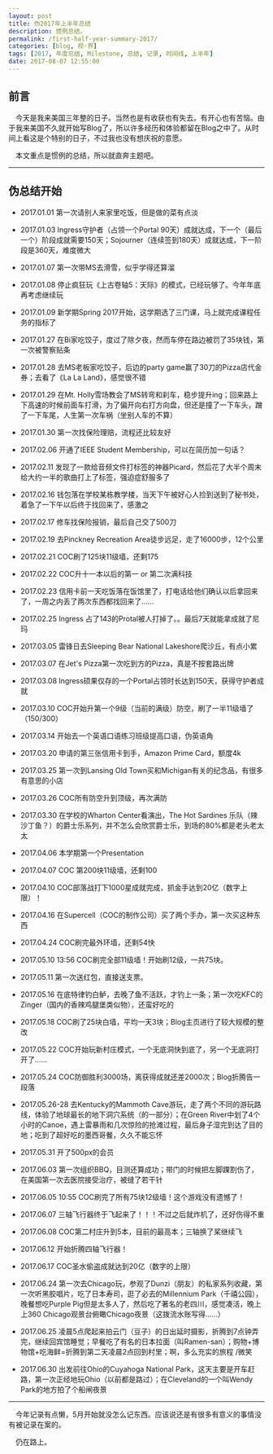 ```yaml
---
layout: post
title: 伪2017年上半年总结
description: 惯例总结。
permalink: /first-half-year-summary-2017/
categories: [blog, 视·界]
tags: [2017, 年度总结, Milestone, 总结, 记录, 时间线, 上半年]
date: 2017-08-07 12:55:00
--- 
```


<!--「{{site.img-hosting}}/Pic4Post/」-->

## 前言

　今天是我来美国三年整的日子。当然也是有收获也有失去。有开心也有苦恼。由于我来美国不久就开始写Blog了，所以许多经历和体验都留在Blog之中了。从时间上看这是个特别的日子，不过我也没有想庆祝的意愿。

　本文重点是惯例的总结，所以就直奔主题吧。

------

## 伪总结开始

- 2017.01.01 第一次请别人来家里吃饭，但是做的菜有点淡

- 2017.01.03 Ingress守护者（占领一个Portal 90天）成就达成，下一个（最后一个）阶段成就需要150天；Sojourner（连续签到180天）成就达成，下一阶段是360天，难度微大

- 2017.01.07 第一次带MS去滑雪，似乎学得还算溜

- 2017.01.08 停止疯狂玩《上古卷轴5：天际》的模式，已经玩够了。今年年底再考虑继续玩

- 2017.01.09 新学期Spring 2017开始，这学期选了三门课，马上就完成课程任务的指标了

- 2017.01.27 在Bi家吃饺子，度过了除夕夜，然而车停在路边被罚了35块钱，第一次被警察贴条

- 2017.01.28 去MS老板家吃饺子，后边的party game赢了30刀的Pizza店代金券；去看了《La La Land》，感觉很不错

- 2017.01.29 在Mt. Holly雪场教会了MS转弯和刹车，稳步提升ing；回来路上下高速的时候前面车打滑，为了偏开向右打方向盘，但还是撞了一下车头，蹭了一下车尾，人生第一次车祸（坐别人车的不算）

- 2017.01.30 第一次找保险理赔，流程还比较友好

- 2017.02.06 开通了IEEE Student Membership，可以在简历加一句话？

- 2017.02.11 发现了一款给音频文件打标签的神器Picard，然后花了大半个周末给大约一半的歌曲打上了标签，强迫症舒服多了

- 2017.02.16 钱包落在学校某栋教学楼，当天下午被好心人捡到送到了秘书处，着急了一下午以后终于找回来了，感激之

- 2017.02.17 修车找保险报销，最后自己交了500刀

- 2017.02.19 去Pinckney Recreation Area徒步远足，走了16000步，12个公里

- 2017.02.21 COC刷了125块11级墙，还剩175

- 2017.02.22 COC升十一本以后的第一 or 第二次满科技

- 2017.02.23 信用卡前一天吃饭落在饭馆里了，打电话给他们确认以后拿回来了，一周之内丢了两次东西都找回来了……

- 2017.02.25 Ingress 占了143的Protal被人打掉了。。最后7天就能拿成就了尼玛

- 2017.03.05 雷锋日去Sleeping Bear National Lakeshore爬沙丘，有点小累

- 2017.03.07 在Jet's Pizza第一次吃到方的Pizza，真是不按套路出牌

- 2017.03.08 Ingress硕果仅存的一个Portal占领时长达到150天，获得守护者成就

- 2017.03.10 COC开始升第一个9级（当前的满级）防空，刷了一半11级墙了（150/300）

- 2017.03.14 开始去一个英语口语练习班级提高口语，伪英语角

- 2017.03.20 申请的第三张信用卡到手，Amazon Prime Card，额度4k

- 2017.03.25 第一次到Lansing Old Town买和Michigan有关的纪念品，有很多有意思的小店

- 2017.03.26 COC所有防空升到顶级，再次满防

- 2017.03.30 在学校的Wharton Center看演出，The Hot  Sardines 乐队（辣沙丁鱼？）的爵士乐系列，并不怎么会欣赏爵士乐，到场的80%都是老头老太太

- 2017.04.06 本学期第一个Presentation

- 2017.04.07 COC 第200块11级墙，还剩100

- 2017.04.10 COC部落战打下1000星成就完成，抓金手达到20亿（数字上限）！

- 2017.04.16 在Supercell（COC的制作公司）买了两个手办，第一次买这种东西

- 2017.04.24 COC刷完最外环墙，还剩54快

- 2017.05.10 13:56 COC刷完全部11级墙！开始刷12级，一共75块。

- 2017.05.11 第一次送红包，直接送支票。

- 2017.05.16 在底特律钓白鲈，去晚了鱼不活跃，才钓上一条；第一次吃KFC的Zinger（国内的香辣鸡腿堡类似物），还蛮好吃的

- 2017.05.18 COC刷了25块白墙，平均一天3块；Blog主页进行了较大规模的整改

- 2017.05.22 COC开始玩新村庄模式，一个无底洞快到底了，另一个无底洞打开了……

- 2017.05.24 COC防御胜利3000场，离获得成就还差2000次；Blog折腾告一段落

- 2017.05.26-28 去Kentucky的Mammoth Cave游玩，走了两个不同的游玩路线，体验了地球最长的地下洞穴系统（的一部分）；在Green River中划了4个小时的Canoe，遇上雷暴雨和几次惊险的抢滩过程，最后身子湿完到达了目的地；吃到了超好吃的墨西哥餐，久久不能忘怀

- 2017.05.31 开了500px的会员

- 2017.06.03 第一次组织BBQ，目测还算成功；带门的时候把左脚踝割伤了，在美国第一次去医院接受治疗，被缝了若干针

- 2017.06.05 10:55 COC刷完了所有75块12级墙！这个游戏没有遗憾了！

- 2017.06.07 三轴飞行器终于飞起来了！！！不过之后就炸机了，还好伤得不重

- 2017.06.08 COC第二村庄升到5本，目前的最高本；三轴换了桨继续飞

- 2017.06.12 开始折腾四轴飞行器！

- 2017.06.17 COC圣水偷盗成就达到20亿（数字的上限）

- 2017.06.24 第一次去Chicago玩，参观了Dunzi（朋友）的私家系列收藏，第一次听黑胶唱片，吃了日本寿司，逛了必去的Millennium Park（千禧公园），晚餐想吃Purple Pig但是太多人了，然后吃了著名的老四川，感觉凑活，晚上上360 Chicago观景台俯瞰Chicago夜景（这拨流水账写得……）

- 2017.06.25 凌晨5点爬起来拍云门（豆子）的日出延时摄影，折腾到7点钟弄完，继续回宾馆睡觉；早餐吃了有名的日本拉面（叫Ramen-san）；购物+博物馆+吃海鲜=折腾到第二天凌晨2点回到村里；啊，多么充实的旅程 /微笑

- 2017.06.30 出发前往Ohio的Cuyahoga National Park，这天主要是开车赶路，第一次正经地玩Ohio（以前都是路过）；在Cleveland的一个叫Wendy Park的地方拍了个船闸夜景

------

　今年记录有点懒，5月开始就没怎么记东西。应该说还是有很多有意义的事情没有被记录在案的。

　仍在路上。